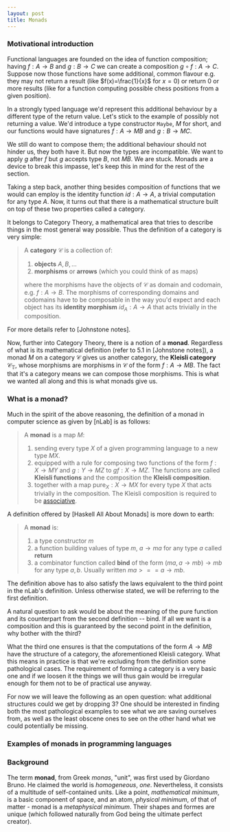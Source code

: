 ```yaml
---
layout: post
title: Monads
---
```


### Motivational introduction
Functional languages are founded on the idea of function 
composition; having $f: A \longrightarrow B$ and 
$g: B \longrightarrow C$ we can create a composition
$g \circ f: A \longrightarrow C$.
Suppose now those functions have some additional, common
flavour e.g. they may not return a result (like $f(x)=\frac{1}{x}$ for $x=0$) or return 0 or more results (like for a function computing possible chess positions from a given position).

In a strongly typed language we'd represent this additional behaviour by
a different type of the return value. Let's stick to the example of 
possibly not returning a value. We'd introduce a type constructor `Maybe`, $M$ for short, and our functions would have signatures $f:A \longrightarrow MB$ and $g:B \longrightarrow MC$.

We still do want to compose them; the additional behaviour should not hinder us, they both have it. But now the types are incompatible. We want 
to apply $g$ after $f$ but $g$ accepts type $B$, not $MB$. We are stuck. Monads are a device to break this impasse, let's keep this in mind for the rest of the section.

Taking a step back, another thing besides composition of functions that we would can employ is the identity function $id: A \longrightarrow A$, a trivial computation for any type $A$. Now, it turns out that there is a mathematical structure built on top of these two properties called a category.

It belongs to Category Theory, a mathematical area that tries to describe things in the most general way possible. Thus the definition of a category is very simple: 
> A **category** $\mathcal{C}$ is a collection of: 
> 1. **objects** $A, B, \ldots$
> 2. **morphisms** or **arrows** (which you could think of as maps)
>
> where the morphisms have the objects of $\mathcal{C}$ as domain and codomain, e.g. $f:A \longrightarrow B$. The morphisms of corresponding domains and codomains have to be composable in the way you'd expect and each object has its **identity morphism** $id_A:A \longrightarrow A$ that acts trivially in the composition. 

For more details refer to [Johnstone notes].

Now, further into Category Theory, there is a notion of a **monad**. Regardless of what is its mathematical definition (refer to 5.1 in [Johnstone notes]), a monad $M$ on a category $\mathcal{C}$ gives us another category, the **Kleisli category** $\mathcal{C}_\mathbb{T}$, whose morphisms are morphisms in $\mathcal{C}$ of the form $f:A\longrightarrow MB$. The fact that it's a category means we can compose those morphisms. This is what we wanted all along and this is what monads give us.

### What is a monad?

Much in the spirit of the above reasoning, the definition of a monad in
computer science as given by [nLab] is as follows:
> A **monad** is a map $M$:
> 1. sending every type $X$ of a given programming language to a new type
$MX$.
> 2. equipped with a rule for composing two functions of the form
$f: X \longrightarrow MY$ and 
$g: Y \longrightarrow MZ$ to $gf: X\longrightarrow MZ$.
The functions are called **Kleisli functions** and the composition the **Kleisli composition**.
> 3. together with a map $\mathrm{pure}_X: X\longrightarrow MX$
for every type $X$ that acts trivially in the composition.
The Kleisli composition is required to be [associative](https://en.wikipedia.org/wiki/Associative_property).

A definition offered by [Haskell All About Monads] is more down to earth:
> A **monad** is:
> 1. a type constructor $m$
> 2. a function building values of type $m$, $a \longrightarrow ma$ for any type $a$ called **return**
> 3. a combinator function called **bind** of the form $(ma, a \longrightarrow mb)\longrightarrow mb$ for any type $a, b$. Usually written $ma >== a \longrightarrow mb$.

The definition above has to also satisfy the laws equivalent to the third point in the nLab's definition. Unless otherwise stated, we will be referring to the first definition.

A natural question to ask would be about the meaning of the $\mathrm{pure}$ function and its counterpart from the second definition -- bind. If all we want is a composition and this is guaranteed by the second point in the definition, why bother with the third?

What the third one ensures is that the computations of the form $A\longrightarrow MB$ have the structure of a category, the aforementioned Kleisli category. What this means in practice is that we're excluding from the definition some pathological cases. The requirement of forming a category is a very basic one and if we loosen it the things we will thus gain would be irregular enough for them not to be of practical use anyway.

For now we will leave the following as an open question: what additional structures could we get by dropping 3? One should be interested in finding both the most pathological examples to see what we are saving ourselves from, as well as the least obscene ones to see on the other hand what we could potentially be missing.


### Examples of monads in programming languages

### Background
The term **monad**, from Greek *monas*, "unit", was first used by Giordano Bruno.
He claimed the world is *homogeneous*, *one*. Nevertheless, it consists of a multitude
of self-contained units. Like a point, *mathematical minimum*, is a basic component of space,
and an atom, *physical minimum*, of that of matter - monad is a *metaphysical minimum*. Their
shapes and formes are unique (which followed naturally from God being the ultimate perfect
creator).



